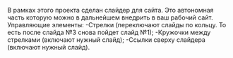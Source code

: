 В рамках этого проекта сделан слайдер для сайта. Это автономная часть которую можно в дальнейшем внедрить в ваш рабочий сайт. 
Управляющие элементы:
-Стрелки (переключают слайды по кольцу. То есть после слайда №3 снова пойдет слайд №1);
-Кружочки между стрелками (включают нужный слайд);
-Ссылки сверху слайдера (включают нужный слайд).
